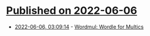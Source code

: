 # [Published on 2022-06-06](index.md)

* [2022-06-06, 03:09:14](https://news.ycombinator.com/item?id=31636949) - [Wordmul: Wordle for Multics](https://portal.mozz.us/gemini/arcanesciences.com/gemlog/22-06-05/)
